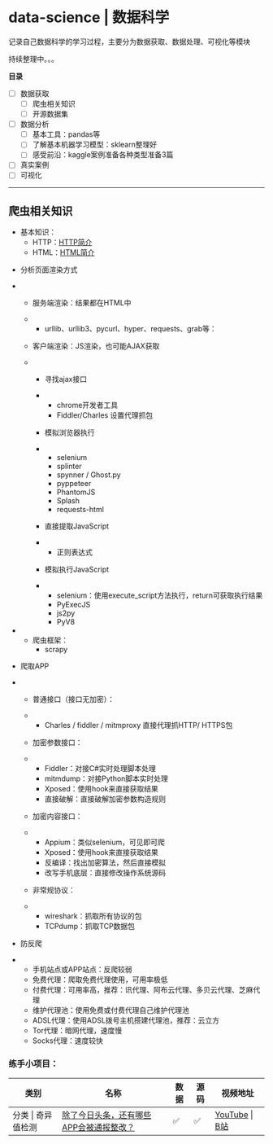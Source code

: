 # data-science | 数据科学

记录自己数据科学的学习过程，主要分为数据获取、数据处理、可视化等模块

持续整理中。。。

**目录**

- [ ] 数据获取
  - [ ] 爬虫相关知识
  - [ ] 开源数据集
- [ ] 数据分析
  - [ ] 基本工具：pandas等
  - [ ] 了解基本机器学习模型：sklearn整理好
  - [ ] 感受前沿：kaggle案例准备各种类型准备3篇
- [ ] 真实案例
- [ ] 可视化

------



## 爬虫相关知识

* 基本知识：
  * HTTP：[HTTP简介](./contents/0.basic/HTTP简介.md)
  * HTML：[HTML简介](./contents/0.basic/HTML简介.md)

- 分析页面渲染方式

- - 服务端渲染：结果都在HTML中

  - - urllib、urllib3、pycurl、hyper、requests、grab等：

  - 客户端渲染：JS渲染，也可能AJAX获取

  - - 寻找ajax接口

    - - chrome开发者工具
      - Fiddler/Charles 设置代理抓包

    - 模拟浏览器执行

    - - selenium
      - splinter
      - spynner / Ghost.py
      - pyppeteer
      - PhantomJS
      - Splash
      - requests-html

    - 直接提取JavaScript

    - - 正则表达式

    - 模拟执行JavaScript

    - - selenium：使用execute_script方法执行，return可获取执行结果
      - PyExecJS
      - js2py
      - PyV8

- * 爬虫框架：
    * scrapy

- 爬取APP

- - 普通接口（接口无加密）：

  - - Charles / fiddler / mitmproxy 直接代理抓HTTP/ HTTPS包

  - 加密参数接口：

  - - Fiddler：对接C#实时处理脚本处理
    - mitmdump：对接Python脚本实时处理
    - Xposed：使用hook来直接获取结果
    - 直接破解：直接破解加密参数构造规则

  - 加密内容接口：

  - - Appium：类似selenium，可见即可爬
    - Xposed：使用hook来直接获取结果
    - 反编译：找出加密算法，然后直接模拟
    - 改写手机底层：直接修改操作系统源码

  - 非常规协议：

  - - wireshark：抓取所有协议的包
    - TCPdump：抓取TCP数据包

- 防反爬

- - 手机站点或APP站点：反爬较弱
  - 免费代理：爬取免费代理使用，可用率极低
  - 付费代理：可用率高，推荐：讯代理、阿布云代理、多贝云代理、芝麻代理
  - 维护代理池：使用免费或付费代理自己维护代理池
  - ADSL代理：使用ADSL拨号主机搭建代理池，推荐：云立方
  - Tor代理：暗网代理，速度慢
  - Socks代理：速度较快





### 练手小项目：

| 类别               | 名称                                                         | 数据 | 源码 | 视频地址                                                     |
| ------------------ | ------------------------------------------------------------ | ---- | ---- | ------------------------------------------------------------ |
| 分类 \| 奇异值检测 | [除了今日头条，还有哪些APP会被通报整改？](./projects/android_malware_analysis) | ✅    | ✅    | [YouTube](https://www.youtube.com/watch?v=lqpObIe-sM8&t=9s) \| [B站](https://www.bilibili.com/video/BV1Wq4y1s7XU) |

